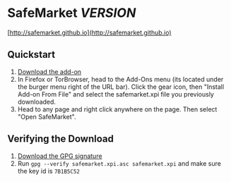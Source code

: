 # SafeMarket ___VERSION___

[http://safemarket.github.io](http://safemarket.github.io)

## Quickstart

1. [Download the add-on](https://github.com/SafeMarket/SafeMarket/raw/___VERSION___/safemarket.xpi?raw=true)
2. In Firefox or TorBrowser, head to the Add-Ons menu (its located under the burger menu right of the URL bar).
Click the gear icon, then "Install Add-on From File" and select the safemarket.xpi file you previously downloaded.
3. Head to any page and right click anywhere on the page. Then select "Open SafeMarket".

## Verifying the Download

1. [Download the GPG signature](https://github.com/SafeMarket/SafeMarket/raw/___VERSION___/safemarket.xpi.asc?raw=true)
2. Run `gpg --verify safemarket.xpi.asc safemarket.xpi` and make sure the key id is `7B1B5C52`